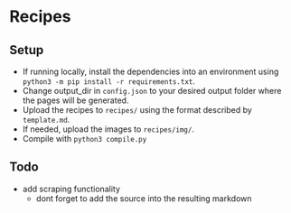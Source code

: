 # Recipes

## Setup

* If running locally, install the dependencies into an environment using `python3 -m pip install -r requirements.txt`.
* Change output_dir in `config.json` to your desired output folder where the pages will be generated.
* Upload the recipes to `recipes/` using the format described by `template.md`.
* If needed, upload the images to `recipes/img/`.
* Compile with `python3 compile.py`

## Todo

* add scraping functionality
    * dont forget to add the source into the resulting markdown